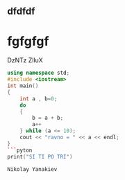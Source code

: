 ## dfdfdf
# fgfgfgf
DzNTz
ZlluX
```cpp
using namespace std;
#include <iostream>
int main()
{
    int a , b=0;
    do
    {
        b = a + b;
        a++
    } while (a <= 10);
    cout << "ravno = " << a << endl;
}
```pyton 
print("SI TI PO TRI")

Nikolay Yanakiev
